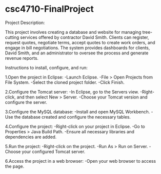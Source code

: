 # csc4710-FinalProject

Project Description:

This project involves creating a database and website for managing tree-cutting services offered by contractor David Smith. Clients can register, request quotes, negotiate terms, accept quotes to create work orders, and engage in bill negotiations. The system provides dashboards for clients, David Smith, and an administrator to oversee the process and generate revenue reports.

Instructions to install, configure, and run:

1.Open the project in Eclipse:
  -Launch Eclipse.
  -File > Open Projects from File System.
  -Select the cloned project folder.
  -Click Finish.
  
2.Configure the Tomcat server:
  -In Eclipse, go to the Servers view.
  -Right-click, and then select New > Server.
  -Choose your Tomcat version and configure the server.

3.Configure the MySQL database:
  -Install and open MySQL Workbench.
  -Use the database created and configure the necessary tables.

4.Configure the project:
  -Right-click on your project in Eclipse.
  -Go to Properties > Java Build Path.
  -Ensure all necessary libraries and dependencies are added.
  
5.Run the project:
  -Right-click on the project.
  -Run As > Run on Server.
  -Choose your configured Tomcat server.
  
6.Access the project in a web browser:
  -Open your web browser to access the page.


